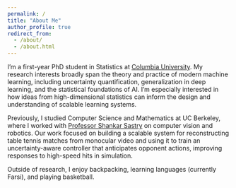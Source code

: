 ```yaml
---
permalink: /
title: "About Me"
author_profile: true
redirect_from: 
  - /about/
  - /about.html
---
```


I’m a first-year PhD student in Statistics at [Columbia University](https://stat.columbia.edu/). My research interests broadly span the theory and practice of modern machine learning, including uncertainty quantification, generalization in deep learning, and the statistical foundations of AI. I’m especially interested in how ideas from high-dimensional statistics can inform the design and understanding of scalable learning systems.

Previously, I studied Computer Science and Mathematics at UC Berkeley, where I worked with [Professor Shankar Sastry](https://www2.eecs.berkeley.edu/Faculty/Homepages/sastry.html) on computer vision and robotics. Our work focused on building a scalable system for reconstructing table tennis matches from monocular video and using it to train an uncertainty-aware controller that anticipates opponent actions, improving responses to high-speed hits in simulation.

Outside of research, I enjoy backpacking, learning languages (currently Farsi), and playing basketball.
